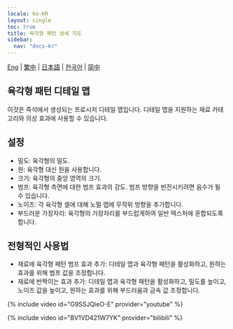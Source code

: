 ```yaml
---
locale: ko-KR
layout: single
toc: true
title: 육각형 패턴 상세 지도
sidebar:
  nav: "docs-kr"
---
```

[Eng](/dancexr/features/hexagon_detail) | [繁中](/tw/dancexr/features/hexagon_detail) | [日本語](/jp/dancexr/features/hexagon_detail) | [한국어](/kr/dancexr/features/hexagon_detail) | [简中](/zh/dancexr/features/hexagon_detail)

## 육각형 패턴 디테일 맵
이것은 즉석에서 생성되는 프로시저 디테일 맵입니다. 디테일 맵을 지원하는 재료 카테고리와 의상 효과에 사용할 수 있습니다.

## 설정
* 밀도: 육각형의 밀도.
* 원: 육각형 대신 원을 사용합니다.
* 크기: 육각형의 중앙 영역의 크기.
* 범프: 육각형 측면에 대한 범프 효과의 강도. 범프 방향을 반전시키려면 음수가 될 수 있습니다.
* 노이즈: 각 육각형 셀에 대해 노멀 맵에 무작위 방향을 추가합니다.
* 부드러운 가장자리: 육각형의 가장자리를 부드럽게하여 일반 텍스처에 혼합되도록 합니다.

## 전형적인 사용법
* 재료에 육각형 패턴 범프 효과 추가: 디테일 맵과 육각형 패턴을 활성화하고, 원하는 효과를 위해 범프 값을 조정합니다.
* 재료에 반짝이는 효과 추가: 디테일 맵과 육각형 패턴을 활성화하고, 밀도를 높이고, 노이즈 값을 높이고, 원하는 효과를 위해 부드러움과 금속 값 조정합니다.

{% include video id="G9SSJQieO-E" provider="youtube" %}

{% include video id="BV1VD421W7YK" provider="bilibili" %}